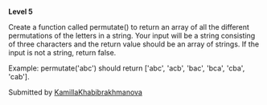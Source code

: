 **Level 5** <br>

Create a function called permutate() to return an array of all the different permutations of the letters in a string. Your input will be a string consisting of three characters and the return value should be an array of strings. If the input is not a string, return false.

Example: permutate('abc') should return ['abc', 'acb', 'bac', 'bca', 'cba', 'cab'].

Submitted by [KamillaKhabibrakhmanova](https://github.com/KamillaKhabibrakhmanova)
